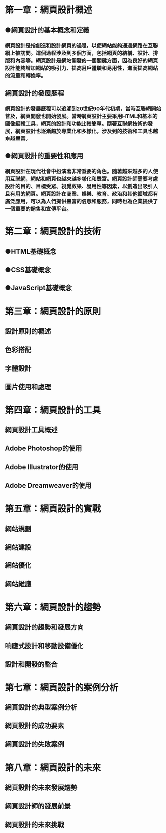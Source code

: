 #   第一章：網頁設計概述
##       ●網頁設計的基本概念和定義

###          網頁設計是指創造和設計網頁的過程，以便網站能夠通過網路在互聯網上被訪問。這個過程涉及到多個方面，包括網頁的結構、設計、排版和內容等。網頁設計是網站開發的一個關鍵方面，因為良好的網頁設計能夠增加網站的吸引力、提高用戶體驗和易用性，進而提高網站的流量和轉換率。
##        網頁設計的發展歷程
###            網頁設計的發展歷程可以追溯到20世紀90年代初期，當時互聯網開始普及，網頁開發也開始發展。當時網頁設計主要采用HTML和基本的圖像編輯工具，網頁的設計和功能比較簡單。隨著互聯網技術的發展，網頁設計也逐漸趨於專業化和多樣化，涉及到的技術和工具也越來越豐富。
##        ●網頁設計的重要性和應用
###            網頁設計在現代社會中扮演著非常重要的角色。隨著越來越多的人使用互聯網，網站和網頁也越來越多樣化和豐富。網頁設計師需要考慮設計的目的、目標受眾、視覺效果、易用性等因素，以創造出吸引人且有用的網頁。網頁設計在商業、娛樂、教育、政治和其他領域都有廣泛應用，可以為人們提供豐富的信息和服務，同時也為企業提供了一個重要的銷售和宣傳平台。

#   第二章：網頁設計的技術
##       ●HTML基礎概念
##       ●CSS基礎概念
##       ●JavaScript基礎概念

#   第三章：網頁設計的原則
##        設計原則的概述
##       色彩搭配
##      字體設計
##     圖片使用和處理

#    第四章：網頁設計的工具
##        網頁設計工具概述
##        Adobe Photoshop的使用
##        Adobe Illustrator的使用
##        Adobe Dreamweaver的使用

#    第五章：網頁設計的實戰
##        網站規劃
##        網站建設
##        網站優化
##        網站維護

#    第六章：網頁設計的趨勢
##        網頁設計的趨勢和發展方向
##        响應式設計和移動設備優化
##        設計和開發的整合

#    第七章：網頁設計的案例分析
##        網頁設計的典型案例分析
##       網頁設計的成功要素
##        網頁設計的失敗案例

#    第八章：網頁設計的未來
##        網頁設計的未來發展趨勢
##        網頁設計師的發展前景
##        網頁設計的未來挑戰